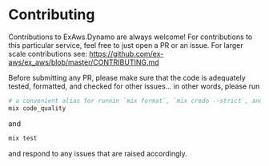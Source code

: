 Contributing
============

Contributions to ExAws.Dynamo are always welcome! For contributions to this particular service, feel free to just open a PR or an issue. For larger scale contributions see: https://github.com/ex-aws/ex_aws/blob/master/CONTRIBUTING.md

Before submitting any PR, please make sure that the code is adequately tested, formatted, and checked for other issues... in other words, please run

```bash
# a convenient alias for runnin `mix format`, `mix credo --strict`, and `mix dialyzer`
mix code_quality
```

and

```bash
mix test
```

and respond to any issues that are raised accordingly.
